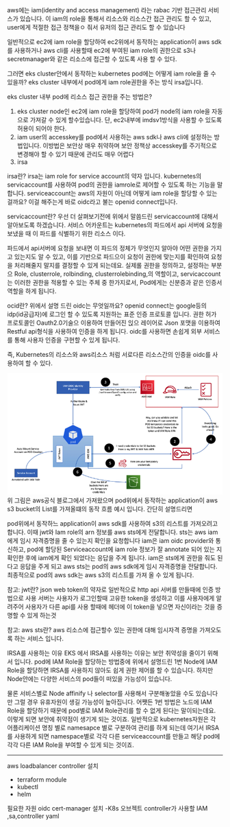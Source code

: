 aws에는 iam(identity and access management) 라는 rabac 기반 접근관리 서비스가 있습니다.
이 iam의 role을 통해서 리소스와 리소스간 접근 관리도 할 수 있고, user에게 적절한 접근 정책을ㅇ 줘서 유저의 접근 관리도 할 수 있습니다

일반적으로 ec2에 iam role을 할당하여 ec2위에서 동작하는 application이 aws sdk를 사용하거나 aws cli를 사용할때 ec2에 부여된 iam role의 권한으로 s3나 secretmanager와 같은 리소스에 접근할 수 있도록 사용 할 수 있다.

그러면 eks cluster안에서 동작하는 kubernetes pod에는 어떻게 iam role을 줄 수 있을까? eks cluster 내부에서 pod에게 iam role권한을 주는 방식 irsa입니다.

eks cluster 내부 pod에 리소스 접근 권한을 주는 방법은?

1. eks cluster node인 ec2에 iam role을 할당하여 pod가 node의 iam role을 자동으로 가져갈 수 있게 할수있습니다. 단, ec2내부에 imdsv1방식을 사용할 수 있도록 허용이 되어야 한다.
2. iam user의 accesskey를 pod에서 사용하는 aws sdk나 aws cli에 설정하는 방법입니다.
   이방법은 보안상 매우 취약하며 보안 정책상 accesskey를 주기적으로 변경해야 할 수 있기 때문에 관리도 매우 어렵다
3. irsa

irsa란?
irsa는 iam role for service account의 약자 입니다. kubernetes의 servicaccount를 사용하여 pod의 권한을 iamrole로 제어할 수 있도록 하는 기능을 말합니다.
serviceaccount는 aws의 자원이 아닌데 어떻게 iam role을 할당할 수 있는 걸까요? 이걸 해주는게 바로 oidc라고 불는 openid connect입니다.

servicaccount란?
우선 더 살펴보기전에 위에서 말씀드린 servicaccount에 대해서 알아보도록 하겠습니다. 서비스 어카운트는 kubernetes의 파드에서 api 서버에 요청을 보냈을 때 이 파드를 식별하기 위한 리소스 이다.

파드에서 api서버에 요청을 보내면 이 파드의 정체가 무엇인지 알아야 어떤 권한을 가지고 있는지도 알 수 있고, 이를 기반으로 파드으이 요청이 권한에 맞는지를 확인하여 요청을 처리해줄지 말지를 결정할 수 있게 되는데요. 실제롤 권한을 정의하고, 설정하는 부분으 Role, clusterrole, rolbinding, clusterrolebinding,의 역할이고, servicaccount는 이러한 권한을 적용할 수 있는 주체 중 한가지로서, Pod에게는 신분증과 같은 인증서 역할을 하게 됩니다.

ocid란?
위에서 설명 드린 oidc는 무엇일까요? openid connect는 google등의 idp(id공급자)에 로그인 할 수 있도록 지원하는 표준 인증 프로토콜 입니다. 권한 허가 프로토콜인 Oauth2.0기술으 이용하여 만들어진 읹으 레이어로 Json 포맷을 이용하여 Restful api형식을 사용하여 인증을 하게 됩니다. oidc를 사용하면 손쉽게 외부 서비스를 통해 사용자 인증을 구현할 수 있게 됩니다.

즉, Kubernetes의 리소스와 aws리소스 처럼 서로다른 리소스간의 인증을 oidc를 사용하여 할 수 있다.

![alt text](image.png)
위 그림은 aws공식 블로그에서 가져왔으며 pod위에서 동작하는 application이 aws s3 bucket의 List를 가져올떄의 동작 흐름 예시 입니다. 간단히 설명드리면

pod위에서 동작하느 application이 aws sdk를 사용하여 s3의 리스트를 가져오려고 합니다. 이때 jwt와 Iam role의 arn 정보를 aws sts에게 전달합니다.
sts는 aws iam에게 임시 자격증명을 줄 수 있는지 확인을 요청합니다
iam은 iam oidc provider와 통신하고, pod에 할당된 Serviceaccount에 iam role 정보가 잘 annotate 되어 있는 지 확인한 후에 iam에게 확인 되었다는 응답을 주게 됩니다.
iam은 sts에게 권한을 줘도 된다고 응답을 주게 되고 aws sts는 pod의 aws sdk에게 임시 자격증명을 전달합니다.
최종적으로 pod의 aws sdk는 aws s3의 리스트를 가져 올 수 있게 됩니다.

참고: jwt란? json web token의 약자로 일반적으로 http api 서버를 만들때에 인증 방법으로 사용 서버는 사용자가 로그인할때 고유한 token을 생성하고 이를 사용자에게 알려주어 사용자가 다른 api를 사용 할때에 헤더에 이 token을 넣으면 자신이라는 것을 증명할 수 있게 하는것

참고: aws sts란? aws 리소스에 접근할수 있는 권한에 대해 임시자격 증명을 가져오도록 하는 서비스 입니다.

IRSA를 사용하는 이유
EKS 에서 IRSA를 사용하는 이유는 보안 취약성을 줄이기 위해서 입니다. pod에 IAM Role을 할당하는 방법중에 위에서 설명드린 1번 Node에 IAM Role을 할당하면 IRSA를 사용하지 않아도 쉽게 권한 제어를 할 수 있습니다. 하지만 Node안에는 다양한 서비스의 pod들이 떠있을 가능성이 있습니다.

물론 서비스별로 Node affinify 나 selector를 사용해서 구분해놓았을 수도 있습니다만 그럴 경우 유휴자원이 생길 가능성이 높아집니다. 어쨋든 1번 방법은 노드에 IAM Role을 할당하기 때문에 pod별로 IAM Role관리를 할 수 없게 된다는 말이되는데요. 이렇게 되면 보안에 취약점이 생기게 되는 것이죠. 일반적으로 kubernetes자원은 각 어플리케이션 명칭 별로 namesapce 별로 구분하여 관리를 하게 되는데 여기서 IRSA를 사용하게 되면 namespace별로 각각 다른 serviceaccount를 만들고 해당 pod에 각각 다른 IAM Role을 부여할 수 있게 되는 것이죠.

---

aws loadbalancer controller 설치

- terraform module
- kubectl
- helm

필요한 자원
oidc
cert-manager 설치 -K8s 오브젝트
controller가 사용할 IAM ,sa,controller yaml
